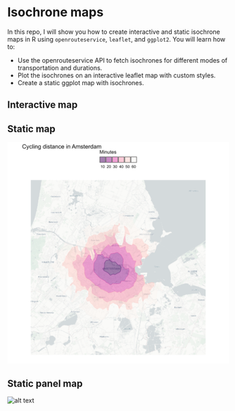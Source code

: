 # Isochrone maps
In this repo, I will show you how to create interactive and static isochrone maps in R using `openrouteservice`, `leaflet`, and `ggplot2`.
You will learn how to:

- Use the openrouteservice API to fetch isochrones for different modes of transportation and durations.
- Plot the isochrones on an interactive leaflet map with custom styles.
- Create a static ggplot map with isochrones.


## Interactive map

## Static map

![alt text](https://github.com/milos-agathon/isochrone_maps/blob/main/img/cycling_ams.png?raw=true)

## Static panel map

![alt text](https://github.com/milos-agathon/isochrone_maps/blob/main/img/travel_ams.png.png?raw=true)

